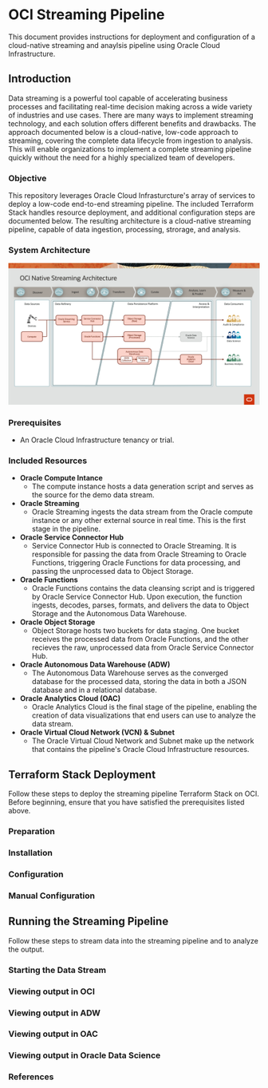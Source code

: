 # OCI Streaming Pipeline

This document provides instructions for deployment and configuration of a cloud-native streaming and anaylsis pipeline using Oracle Cloud Infrastructure.

## Introduction

Data streaming is a powerful tool capable of accelerating business processes and facilitating real-time decision making across a wide variety of industries and use cases. There are many ways to implement streaming technology, and each solution offers different benefits and drawbacks. The approach documented below is a cloud-native, low-code approach to streaming, covering the complete data lifecycle from ingestion to analysis. This will enable organizations to implement a complete streaming pipeline quickly without the need for a highly specialized team of developers. 

### Objective

This repository leverages Oracle Cloud Infrasturcture's array of services to deploy a low-code end-to-end streaming pipeline.  The included Terraform Stack handles resource deployment, and additional configuration steps are documented below.  The resulting architecture is a cloud-native streaming pipeline, capable of data ingestion, processing, strorage, and analysis.

### System Architecture

![System Architecture](/images/system_architecture.png)

### Prerequisites

* An Oracle Cloud Infrastructure tenancy or trial.

### Included Resources

* **Oracle Compute Intance**
  * The compute instance hosts a data generation script and serves as the source for the demo data stream.
* **Oracle Streaming**
  * Oracle Streaming ingests the data stream from the Oracle compute instance or any other external source in real time.  This is the first stage in the pipeline.
* **Oracle Service Connector Hub**
  * Service Connector Hub is connected to Oracle Streaming.  It is responsible for passing the data from Oracle Streaming to Oracle Functions, triggering Oracle Functions for data processing, and passing the unprocessed data to Object Storage.
* **Oracle Functions**
  * Oracle Functions contains the data cleansing script and is triggered by Oracle Service Connector Hub.  Upon execution, the function ingests, decodes, parses, formats, and delivers the data to Object Storage and the Autonomous Data Warehouse.
* **Oracle Object Storage**
  * Object Storage hosts two buckets for data staging.  One bucket receives the processed data from Oracle Functions, and the other recieves the raw, unprocessed data from Oracle Service Connector Hub.
* **Oracle Autonomous Data Warehouse (ADW)**
  * The Autonomous Data Warehouse serves as the converged database for the processed data, storing the data in both a JSON database and in a relational database.
* **Oracle Analytics Cloud (OAC)**
  * Oracle Analytics Cloud is the final stage of the pipeline, enabling the creation of data visualizations that end users can use to analyze the data stream.
* **Oracle Virtual Cloud Network (VCN) & Subnet**
  * The Oracle Virtual Cloud Network and Subnet make up the network that contains the pipeline's Oracle Cloud Infrastructure resources.

## Terraform Stack Deployment

Follow these steps to deploy the streaming pipeline Terraform Stack on OCI. Before beginning, ensure that you have satisfied the prerequisites listed above.

### Preparation

### Installation

### Configuration

### Manual Configuration

## Running the Streaming Pipeline

Follow these steps to stream data into the streaming pipeline and to analyze the output.

### Starting the Data Stream

### Viewing output in OCI

### Viewing output in ADW

### Viewing output in OAC

### Viewing output in Oracle Data Science

### References

